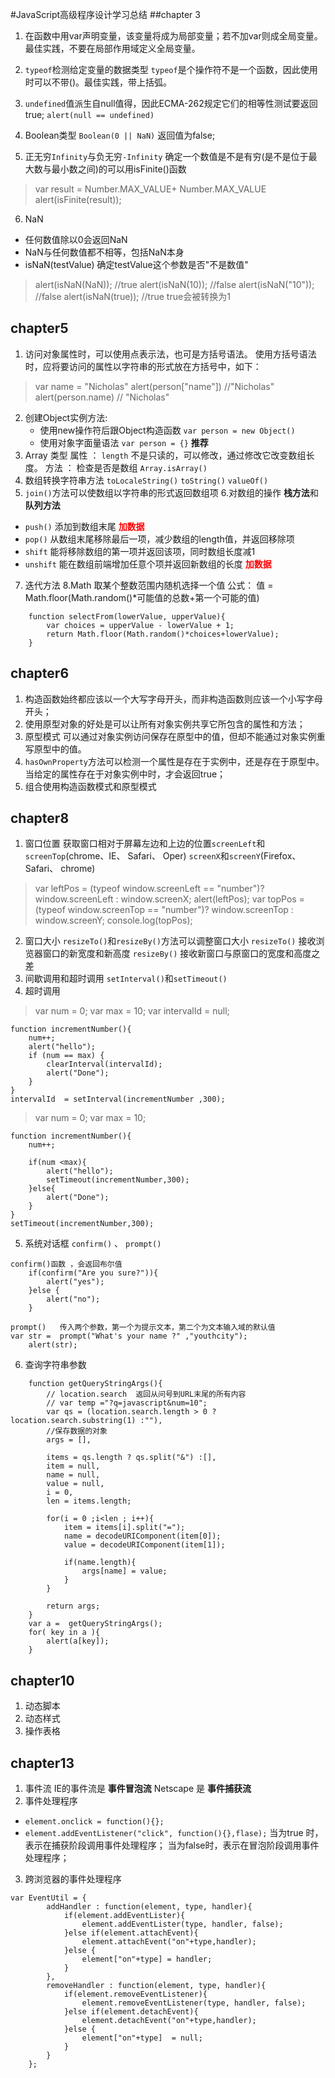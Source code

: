#JavaScript高级程序设计学习总结
##chapter 3
1. 在函数中用var声明变量，该变量将成为局部变量；若不加var则成全局变量。最佳实践，不要在局部作用域定义全局变量。

2. `typeof`检测给定变量的数据类型
 `typeof`是个操作符不是一个函数，因此使用时可以不带()。最佳实践，带上括弧。
3. `undefined`值派生自null值得，因此ECMA-262规定它们的相等性测试要返回true;
`alert(null == undefined)`
4. Boolean类型 `Boolean(0 || NaN)` 返回值为false;
5. 正无穷`Infinity`与负无穷`-Infinity`
确定一个数值是不是有穷(是不是位于最大数与最小数之间)的可以用isFinite()函数
> var result = Number.MAX_VALUE+ Number.MAX_VALUE
alert(isFinite(result));

6. NaN
  - 任何数值除以0会返回NaN
  - NaN与任何数值都不相等，包括NaN本身
  - isNaN(testValue)  确定testValue这个参数是否"不是数值"
   > alert(isNaN(NaN));  //true
   alert(isNaN(10));    //false
alert(isNaN("10"));     //false
alert(isNaN(true));   //true   true会被转换为1

## chapter5
1. 访问对象属性时，可以使用点表示法，也可是方括号语法。
使用方括号语法时，应将要访问的属性以字符串的形式放在方括号中，如下：
> var name = "Nicholas"
alert(person["name"])     //"Nicholas"
alert(person.name)    // "Nicholas"
2. 创建Object实例方法:
	- 使用new操作符后跟Object构造函数   `var person = new Object()`
	- 使用对象字面量语法   `var person = {}`        **推荐**
3. Array 类型
属性 ：  `length`   不是只读的，可以修改，通过修改它改变数组长度。
方法 ： 检查是否是数组   `Array.isArray()`
4. 数组转换字符串方法
  `toLocaleString()` `toString()` `valueOf()`
5. `join()`方法可以使数组以字符串的形式返回数组项
6.对数组的操作  **栈方法**和**队列方法**
  - `push()` 添加到数组末尾                  <span style="color:red">**加数据**</span>
  - `pop()` 从数组末尾移除最后一项，减少数组的length值，并返回移除项
  - `shift` 能将移除数组的第一项并返回该项，同时数组长度减1
  - `unshift` 能在数组前端增加任意个项并返回新数组的长度   <span style="color:red">**加数据**</span>
7. 迭代方法
8.Math   取某个整数范围内随机选择一个值
   公式： 值 = Math.floor(Math.random()*可能值的总数+第一个可能的值)
```
	function selectFrom(lowerValue, upperValue){
		var choices = upperValue - lowerValue + 1;
		return Math.floor(Math.random()*choices+lowerValue);
	}
```


## chapter6
1. 构造函数始终都应该以一个大写字母开头，而非构造函数则应该一个小写字母开头；
2. 使用原型对象的好处是可以让所有对象实例共享它所包含的属性和方法；
3. 原型模式
可以通过对象实例访问保存在原型中的值，但却不能通过对象实例重写原型中的值。
4. `hasOwnProperty`方法可以检测一个属性是存在于实例中，还是存在于原型中。
当给定的属性存在于对象实例中时，才会返回true；
5. 组合使用构造函数模式和原型模式

## chapter8
1. 窗口位置
获取窗口相对于屏幕左边和上边的位置`screenLeft`和`screenTop`(chrome、IE、 Safari、 Oper) 
`screenX`和`screenY`(Firefox、 Safari、 chrome)
> var leftPos = (typeof window.screenLeft == "number")?
						window.screenLeft : window.screenX;
	alert(leftPos);
	var topPos = (typeof window.screenTop == "number")?
						window.screenTop : window.screenY;
	console.log(topPos);
2. 窗口大小
`resizeTo()`和`resizeBy()`方法可以调整窗口大小
`resizeTo()` 接收浏览器窗口的新宽度和新高度
`resizeBy()` 接收新窗口与原窗口的宽度和高度之差
3. 间歇调用和超时调用
`setInterval()`和`setTimeout()`
4. 超时调用
> 	var num = 0;
	var max = 10;
	var intervalId = null;

	function incrementNumber(){
		num++;
		alert("hello");
		if (num == max) {
			clearInterval(intervalId);
			alert("Done");
		}
	}
	intervalId  = setInterval(incrementNumber ,300);	
> 	var num = 0;
	var max = 10;

	function incrementNumber(){
		num++;
		
		if(num <max){
			alert("hello");
			setTimeout(incrementNumber,300);
		}else{
			alert("Done");
		}
	}	
	setTimeout(incrementNumber,300);

5. 系统对话框 `confirm()` 、 `prompt()`
```
confirm()函数 ，会返回布尔值
	if(confirm("Are you sure?")){
		alert("yes");
	}else {
		alert("no");
	}

prompt()   传入两个参数，第一个为提示文本，第二个为文本输入域的默认值
var str =  prompt("What's your name ?" ,"youthcity");
	alert(str);
```
6. 查询字符串参数

```
	function getQueryStringArgs(){
		// location.search  返回从问号到URL末尾的所有内容
		// var temp ="?q=javascript&num=10";
		var qs = (location.search.length > 0 ?  location.search.substring(1) :""),
		//保存数据的对象
		args = [],

		items = qs.length ? qs.split("&") :[],
		item = null,
		name = null,
		value = null,
		i = 0,
		len = items.length;

		for(i = 0 ;i<len ; i++){
			item = items[i].split("=");
			name = decodeURIComponent(item[0]);
			value = decodeURIComponent(item[1]);
			
			if(name.length){
				args[name] = value;
			}
		}

		return args;
	}
	var a =  getQueryStringArgs();
	for( key in a ){
		alert(a[key]);
	}
```	
## chapter10
1. 动态脚本
2. 动态样式
3. 操作表格


## chapter13
1. 事件流 
IE的事件流是 **事件冒泡流**  Netscape 是 **事件捕获流**
2. 事件处理程序
 - `element.onclick = function(){}; `
 - `element.addEventListener("click", function(){},flase);`  当为true 时，表示在捕获阶段调用事件处理程序；
 当为false时，表示在冒泡阶段调用事件处理程序；
3. 跨浏览器的事件处理程序
```
var EventUtil = {
		addHandler : function(element, type, handler){
			if(element.addEventLister){
				element.addEventLister(type, handler, false);
			}else if(element.attachEvent){
				element.attachEvent("on"+type,handler);
			}else {
				element["on"+type] = handler;
			}
		},
		removeHandler : function(element, type, handler){
			if(element.removeEventListener){
				element.removeEventListener(type, handler, false);
			}else if(element.detachEvent){
				element.detachEvent("on"+type,handler);
			}else {
				element["on"+type]  = null;
			}
		}
	};
``` 

